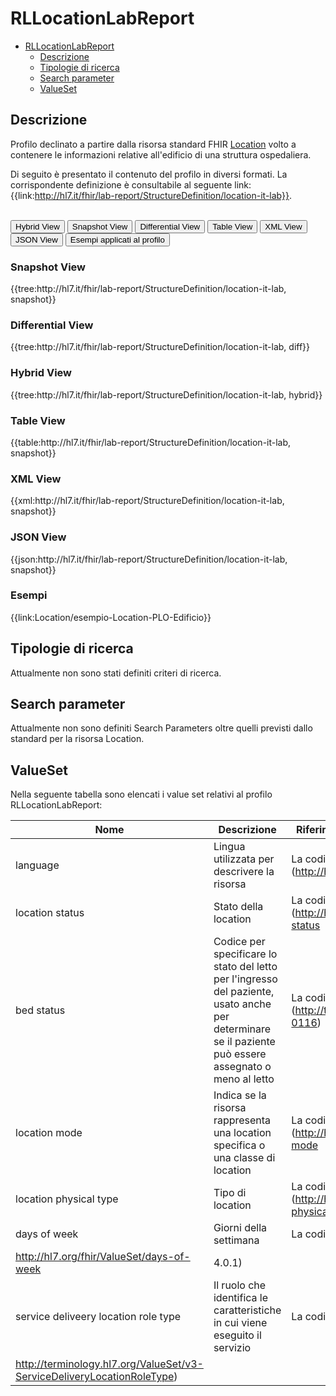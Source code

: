 # RLLocationLabReport

- [RLLocationLabReport](#RLLocationLabReport)
  - [Descrizione](#descrizione)
  - [Tipologie di ricerca](#tipologie-di-ricerca)
  - [Search parameter](#search-parameter)
  - [ValueSet](#valueset)


## Descrizione

Profilo declinato a partire dalla risorsa standard FHIR [Location](http://hl7.org/fhir/R4/location.html) volto a contenere le informazioni relative all'edificio di una struttura ospedaliera.

Di seguito è presentato il contenuto del profilo in diversi formati. La corrispondente definizione è consultabile al seguente link: {{link:http://hl7.it/fhir/lab-report/StructureDefinition/location-it-lab}}.

<br>
<div class="tab">
  <button class="tablinks active" onclick="openTab(event, 'Hybrid View')">Hybrid View</button>
  <button class="tablinks" onclick="openTab(event, 'Snapshot View')">Snapshot View</button>
  <button class="tablinks" onclick="openTab(event, 'Differential View')">Differential View</button>
  <button class="tablinks" onclick="openTab(event, 'Table View')">Table View</button>
  <button class="tablinks" onclick="openTab(event, 'XML View')">XML View</button>
  <button class="tablinks" onclick="openTab(event, 'JSON View')">JSON View</button>
  <button class="tablinks" onclick="openTab(event, 'Esempi')">Esempi applicati al profilo</button>
</div>

<div id="Snapshot View" class="tabcontent">
  <h3>Snapshot View</h3>
{{tree:http://hl7.it/fhir/lab-report/StructureDefinition/location-it-lab, snapshot}}
</div>

<div id="Differential View" class="tabcontent">
  <h3>Differential View</h3>
{{tree:http://hl7.it/fhir/lab-report/StructureDefinition/location-it-lab, diff}}
</div>

<div id="Hybrid View" class="tabcontent"  style="display:block">
  <h3>Hybrid View</h3>
{{tree:http://hl7.it/fhir/lab-report/StructureDefinition/location-it-lab, hybrid}}
</div>

<div id="Table View" class="tabcontent">
  <h3>Table View</h3>
{{table:http://hl7.it/fhir/lab-report/StructureDefinition/location-it-lab, snapshot}}
</div>

<div id="XML View" class="tabcontent">
  <h3>XML View</h3>
{{xml:http://hl7.it/fhir/lab-report/StructureDefinition/location-it-lab, snapshot}}
</div>

<div id="JSON View" class="tabcontent">
  <h3>JSON View</h3>
{{json:http://hl7.it/fhir/lab-report/StructureDefinition/location-it-lab, snapshot}}
</div>

<div id="Esempi" class="tabcontent">
  <h3>Esempi</h3>
{{link:Location/esempio-Location-PLO-Edificio}}
<br>
</div>

<!-- ===================================================FINE SEZIONE=================================================== -->

## Tipologie di ricerca

Attualmente non sono stati definiti criteri di ricerca.


<!-- ===================================================FINE SEZIONE=================================================== -->

## Search parameter

Attualmente non sono definiti Search Parameters oltre quelli previsti dallo standard per la risorsa Location.


<!-- ===================================================FINE SEZIONE=================================================== -->

## ValueSet


Nella seguente tabella sono elencati i value set relativi al profilo RLLocationLabReport:

| Nome    | Descrizione    | Riferimento   al dettaglio della codifica    |
|---|---|---|
| language | Lingua utilizzata per descrivere la risorsa  | La codifica è definita dal Valueset (http://hl7.org/fhir/ValueSet/languages)  |
| location status | Stato della location | La codifica è definita dal Valueset (http://hl7.org/fhir/ValueSet/location-status|4.0.1)  |
| bed status | Codice per specificare lo stato del letto per l'ingresso del paziente, usato anche per determinare se il paziente può essere assegnato o meno al letto| La codifica è definita dal Valueset (http://terminology.hl7.org/ValueSet/v2-0116)  |
| location mode| Indica se la risorsa rappresenta una location specifica o una classe di location | La codifica è definita dal Valueset (http://hl7.org/fhir/ValueSet/location-mode|4.0.1)  |
| location physical type| Tipo di location | La codifica è definita dal Valueset (http://hl7.org/fhir/ValueSet/location-physical-type)  |
|days of week| Giorni della settimana | La codifica è definita dal Valueset (
http://hl7.org/fhir/ValueSet/days-of-week|4.0.1)  |
|service deliveery location role type| Il ruolo che identifica le caratteristiche in cui viene eseguito il servizio| La codifica è definita dal Valueset (
http://terminology.hl7.org/ValueSet/v3-ServiceDeliveryLocationRoleType)  |

